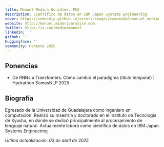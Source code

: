 ```yaml
---
title: Manuel Medina González, PhD
description: Científico de datos en IBM Japan Systems Engineering
cover: https://somosnlp.github.io/assets/images/comunidad/manuel_medina_gonzalez.jpg
website: http://manuel.midoriparadise.com
twitter: https://x.com/medinamanuel
linkedin: ''
github: ''
huggingface: ''
community: Ponente 2025
---
```



## Ponencias

- De RNNs a Transfomers. Cómo cambió el paradigma (título temporal) | Hackathon SomosNLP 2025

<EventSummary
    description="Una vista general a los Transformers: sus conceptos básicos, lo que hubo antes de ellos, y cómo cambió el paradigma del procesamiento de lenguaje natural"
    poster="https://somosnlp.github.io/assets/logo_somosnlp.png"
    video="https://www.youtube.com/@SomosNLP"
/>

## Biografía

Egresado de la Universidad de Guadalajara como ingeniero en computación. Realizó su maestría y doctorado en el Instituto de Tecnología de Kyushu, en donde se dedicó principalmente al procesamiento de lenguaje natural. Actualmente labora como científico de datos en IBM Japan Systems Engineering

*Última actualización: 03 de abril de 2025*

